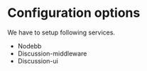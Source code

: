 # Configuration options

We have to setup following services.

* Nodebb
* Discussion-middleware
* Discussion-ui
